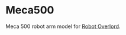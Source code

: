 # Meca500

Meca 500 robot arm model for [Robot Overlord](https://github.com/MarginallyClever/Robot-Overlord-App).
